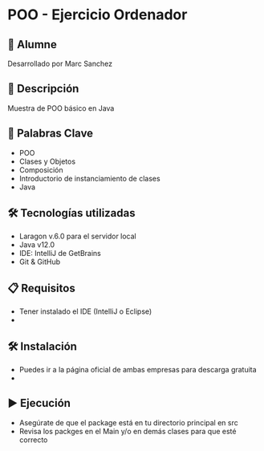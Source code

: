 # POO - Ejercicio Ordenador

## 👤 Alumne
Desarrollado por Marc Sanchez

## 📄 Descripción
Muestra de POO básico en Java

## 🎯 Palabras Clave
- POO
- Clases y Objetos
- Composición
- Introductorio de instanciamiento de clases
- Java

## 🛠️ Tecnologías utilizadas
- Laragon v.6.0 para el servidor local
- Java v12.0
- IDE: IntelliJ de GetBrains
- Git & GitHub

## 📋 Requisitos
- Tener instalado el IDE (IntelliJ o Eclipse)
- 

## 🛠️ Instalación
- Puedes ir a la página oficial de ambas empresas para descarga gratuita
- 

## ▶️ Ejecución
- Asegúrate de que el package está en tu directorio principal en src
- Revisa los packges en el Main y/o en demás clases para que esté correcto

